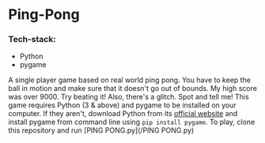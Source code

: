 # Ping-Pong
### Tech-stack:
* Python
* pygame

A single player game based on real world ping pong. You have to keep the ball in motion and make sure that it doesn't go out of bounds. My high score was over 9000. Try beating it! Also, there's a glitch. Spot and tell me! This game requires Python (3 & above) and pygame to be installed on your computer. If they aren't, download Python from its [official website](https://www.python.org/) and install pygame from command line using `pip install pygame`. To play, clone this repository and run [PING PONG.py](/PING PONG.py)
